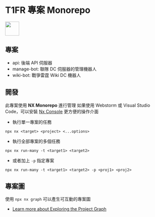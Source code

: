 # T1FR 專案 Monorepo

<a alt="Nx logo" href="https://nx.dev" target="_blank" rel="noreferrer"><img src="https://raw.githubusercontent.com/nrwl/nx/master/images/nx-logo.png" width="45"></a>

## 專案

* api: 後端 API 伺服器
* manage-bot: 聯隊 DC 伺服器的管理機器人
* wiki-bot: 戰爭雷霆 Wiki DC 機器人

## 開發

此專案使用 **NX Monorepo** 進行管理
如果使用 Webstorm 或 Visual Studio Code，可以安裝 [Nx Console](https://nx.dev/nx-console)
更方便的操作介面

* 執行單一專案的任務

```
npx nx <target> <project> <...options>
```

* 執行全部專案的多個任務

```
npx nx run-many -t <target1> <target2>
```

* 或者加上 `-p` 指定專案

```
npx nx run-many -t <target1> <target2> -p <proj1> <proj2>
```

## 專案圖

使用 `npx nx graph` 可以產生可互動的專案圖

- [Learn more about Exploring the Project Graph](https://nx.dev/core-features/explore-graph)